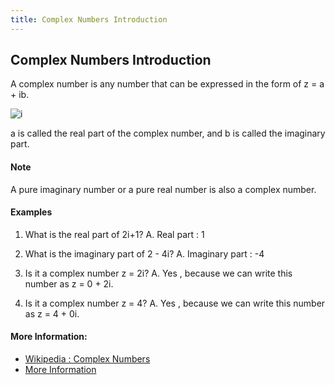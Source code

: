```yaml
---
title: Complex Numbers Introduction
---
```

## Complex Numbers Introduction

A complex number is any number that can be expressed in the form of z = a + ib.

![i](https://www.codeproject.com/KB/cpp/882975/SquareRoot1.png)

 a is called the real part of the complex number, and b is called the imaginary part. 

#### Note
A pure imaginary number or a pure real number is also a complex number.

#### Examples
1. What is the real part of 2i+1?
A. Real part : 1

2. What is the imaginary part of 2 - 4i?
A. Imaginary part : -4

3. Is it a complex number z = 2i?
A. Yes , because we can write this number as z = 0 + 2i.

4. Is it a complex number z = 4?
A. Yes , because we can write this number as z = 4 + 0i.

#### More Information:
<!-- Please add any articles you think might be helpful to read before writing the article -->
- [Wikipedia : Complex Numbers](https://en.wikipedia.org/wiki/Complex_number)
- [More Information](https://www.khanacademy.org/math/algebra2/introduction-to-complex-numbers-algebra-2/the-complex-numbers-algebra-2/a/intro-to-complex-numbers)


